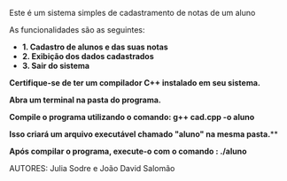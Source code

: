 Este é um sistema simples de cadastramento de notas de um aluno

As funcionalidades são as seguintes:
-  **1. Cadastro de alunos e das suas notas**
-   **2. Exibição dos dados cadastrados**
 -  **3. Sair do sistema**

**Certifique-se de ter um compilador C++ instalado em seu sistema.**

**Abra um terminal na pasta do programa.**

**Compile o programa utilizando o comando: **g++ cad.cpp -o aluno****

**Isso criará um arquivo executável chamado "aluno" na mesma pasta.****

**Após compilar o programa, execute-o com o comando : **./aluno****
   
AUTORES: Julia Sodre e João David Salomão
